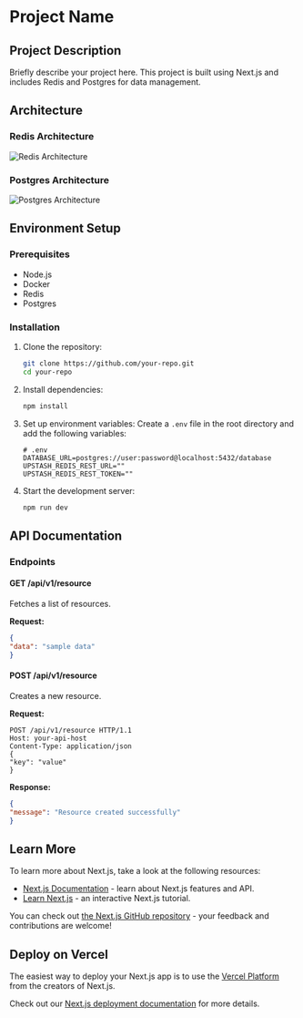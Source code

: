 # Project Name

## Project Description
Briefly describe your project here. This project is built using Next.js and includes Redis and Postgres for data management.

## Architecture

### Redis Architecture
![Redis Architecture](https://github.com/user-attachments/assets/e6ee63c2-b566-48b6-9e2e-2b8be40fbf8f)

### Postgres Architecture
![Postgres Architecture](https://github.com/user-attachments/assets/d15340a8-2dbb-4c72-bb2e-5eca152fb908)

## Environment Setup

### Prerequisites
- Node.js
- Docker
- Redis
- Postgres

### Installation

1. Clone the repository:
    ```sh
    git clone https://github.com/your-repo.git
    cd your-repo
    ```

2. Install dependencies:
    ```sh
    npm install
    ```

3. Set up environment variables:
    Create a `.env` file in the root directory and add the following variables:
    ```env
    # .env
    DATABASE_URL=postgres://user:password@localhost:5432/database
    UPSTASH_REDIS_REST_URL=""
    UPSTASH_REDIS_REST_TOKEN=""
    ```

4. Start the development server:
    ```sh
    npm run dev
    ```

## API Documentation

### Endpoints

#### GET /api/v1/resource
Fetches a list of resources.

**Request:**

```json
{
"data": "sample data"
}

```

#### POST /api/v1/resource
Creates a new resource.

**Request:**

```http
POST /api/v1/resource HTTP/1.1
Host: your-api-host
Content-Type: application/json
{
"key": "value"
}

```

 
**Response:**

```json
{
"message": "Resource created successfully"
}
```


## Learn More

To learn more about Next.js, take a look at the following resources:

- [Next.js Documentation](https://nextjs.org/docs) - learn about Next.js features and API.
- [Learn Next.js](https://nextjs.org/learn) - an interactive Next.js tutorial.

You can check out [the Next.js GitHub repository](https://github.com/vercel/next.js) - your feedback and contributions are welcome!

## Deploy on Vercel

The easiest way to deploy your Next.js app is to use the [Vercel Platform](https://vercel.com/new?utm_medium=default-template&filter=next.js&utm_source=create-next-app&utm_campaign=create-next-app-readme) from the creators of Next.js.

Check out our [Next.js deployment documentation](https://nextjs.org/docs/app/building-your-application/deploying) for more details.
